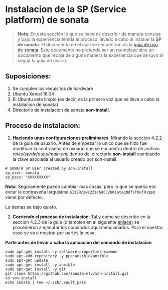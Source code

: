 # Instalacion de la SP (Service platform) de sonata

> **Nota**:
> En esta sección lo que se hace es describir de manera consisa y bajo la experiencia tenida el proceso llevado a cabo al instalar la **SP de sonata**. El documento en el cual se encuentran es la [guia de uso de sonata](http://sonata-nfv.eu/sites/default/files/sonata/public/content-files/pages/SONATA_3.0_TUTORIAL_v0.3.pdf). Este documento no pretende ser un reemplazo sino un documento que recoja de alguna manera la experiencia que se tuvo al seguir la guia de usario.


## Suposiciones:
1. Se cumplen los requisitos de hardware
2. Ubuntu Xenial 16.04
3. El Ubuntu esta limpio (es decir, es la primera vez que se lleva a cabo la instalacion de sonata)
4. Directorio de instalacion de sonata **son-install**. 

## Proceso de instalacion:
1. **Haciendo unas configuraciones preliminares**:
Mirando la seccion 4.2.2 de la guia de usuario. Antes de empezar lo unico que se hizo fue modificar la contraseña de usuario que se encuentra dentro de archivo *roles/sp/defaults/main.yml* dentro del directorio **son-install** cambiando la clave asociada al usuario creado por son-install:

```
# SONATA SP User created by son-install
sp_user: sonata
sp_pass: "XXXXXXXXX"
```

**Nota**: Seguramente puedo cambiar mas cosas, pero lo que se queria era evitar la contraseña larguisima ```$1$SRc2ws2Z$rSdCC/UKiatagNdfsTVuf0``` que viene por defecto.

Lo demas se dejo quieto.

2. **Corriendo el proceso de instalacion**:
Tal y como se describe en la seccion 4.2.3 de la guia (o tambien en el siguiente [enlace](https://github.com/sonata-nfv/son-install/wiki/SONATA-SP-Installation-v3.0)) se procedieron a ejecutar los comandos aqui mencionados. Para el nuestro caso se va a mostrar por partes la cosa:

**Parte antes de llevar a cabo la aplicacion del comando de instalacion**

```
sudo apt-get install -y software-properties-common
sudo apt-add-repository -y ppa:ansible/ansible
sudo apt-get update
sudo apt-get install -y ansible
sudo apt-get install -y git
git clone https://github.com/sonata-nfv/son-install.git
cd son-install
echo sonata | tee ~/.ssh/.vault_pass
```


